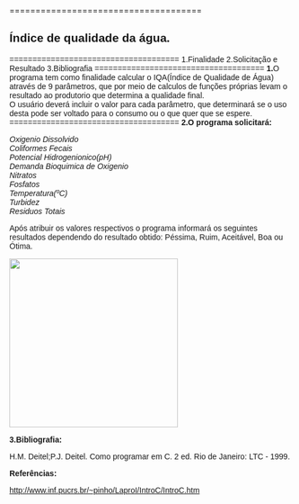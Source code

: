 =====================================
<h2><font face="Arial"><b>Índice de qualidade da água.</b></h2>
=====================================
1.Finalidade
2.Solicitação e Resultado
3.Bibliografia
=====================================
<b>1.</b>O programa tem como finalidade calcular o IQA(Índice de Qualidade de Água) através de 9 parâmetros, que por meio de calculos de funções próprias levam o resultado ao produtorio que determina a qualidade final.</br>
O usuário deverá incluir o valor para cada parâmetro, que determinará se o uso desta pode ser voltado para o consumo ou o que quer que se espere.</br>
=====================================
<b>2.O programa solicitará:</b>

<i><p>Oxigenio Dissolvido</br>
Coliformes Fecais</br>
Potencial Hidrogenionico(pH)</br>
Demanda Bioquimica de Oxigenio</br>
Nitratos</br>
Fosfatos</br>
Temperatura(ºC)</br>
Turbidez</br>
Residuos Totais</br></i>

Após atribuir os valores respectivos o programa informará os seguintes resultados dependendo do resultado obtido: Péssima, Ruim, Aceitável, Boa ou Ótima.</br>

<img src="https://under-linux.org/attachment.php?attachmentid=56629&d=1420575002" width="300" height="300">

<b>3.Bibliografia:</b>

H.M. Deitel;P.J. Deitel. Como programar em C. 2 ed. Rio de Janeiro: LTC -  1999.

<b>Referências:</b>

http://www.inf.pucrs.br/~pinho/LaproI/IntroC/IntroC.htm </font>



